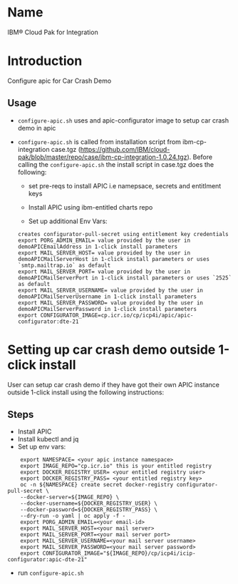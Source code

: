 # Name

IBM&reg; Cloud Pak for Integration

# Introduction

Configure apic for Car Crash Demo

## Usage

- `configure-apic.sh` uses and apic-configurator image to setup car crash demo in apic

- `configure-apic.sh` is called from installation script from ibm-cp-integration case.tgz (https://github.com/IBM/cloud-pak/blob/master/repo/case/ibm-cp-integration-1.0.24.tgz). Before calling the `configure-apic.sh` the install script in case.tgz does the following:

    - set pre-reqs to install APIC i.e namepsace, secrets and entitlment keys

    - Install APIC using ibm-entitled charts repo

    - Set up additional Env Vars:
    ```
    creates configurator-pull-secret using entitlement key credentials
    export PORG_ADMIN_EMAIL= value provided by the user in demoAPICEmailAddress in 1-click install parameters
    export MAIL_SERVER_HOST= value provided by the user in demoAPICMailServerHost in 1-click install parameters or uses `smtp.mailtrap.io` as default
    export MAIL_SERVER_PORT= value provided by the user in demoAPICMailServerPort in 1-click install parameters or uses `2525` as default
    export MAIL_SERVER_USERNAME= value provided by the user in demoAPICMailServerUsername in 1-click install parameters
    export MAIL_SERVER_PASSWORD= value provided by the user in demoAPICMailServerPassword in 1-click install parameters
    export CONFIGURATOR_IMAGE=cp.icr.io/cp/icp4i/apic/apic-configurator:dte-21
    ```

# Setting up car crash demo outside 1-click install

User can setup car crash demo if they have got their own APIC instance outside 1-click install using the following instructions:

## Steps
- Install APIC
- Install kubectl and jq
- Set up env vars:
```
    export NAMESPACE= <your apic instance namespace>
    export IMAGE_REPO="cp.icr.io" this is your entitled registry
    export DOCKER_REGISTRY_USER= <your entitled registry user>
    export DOCKER_REGISTRY_PASS= <your entitled registry key>
    oc -n ${NAMESPACE} create secret docker-registry configurator-pull-secret \
    --docker-server=${IMAGE_REPO} \
    --docker-username=${DOCKER_REGISTRY_USER} \
    --docker-password=${DOCKER_REGISTRY_PASS} \
    --dry-run -o yaml | oc apply -f -
    export PORG_ADMIN_EMAIL=<your email-id>
    export MAIL_SERVER_HOST=<your mail server>
    export MAIL_SERVER_PORT=<your mail server port>
    export MAIL_SERVER_USERNAME=<your mail server username>
    export MAIL_SERVER_PASSWORD=<your mail server password>
    export CONFIGURATOR_IMAGE="${IMAGE_REPO}/cp/icp4i/icip-configurator:apic-dte-21"
```
- run `configure-apic.sh`

